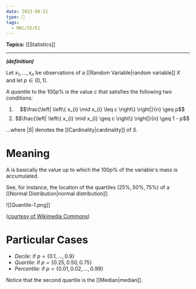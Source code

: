 ```yaml
---
date: 2023-08-21
type: 🧠
tags:
  - MAC/S5/E1
---
```


**Topics:** [[Statistics]]

---

_**(definition)**_

Let $x_{1}, \dots, x_{n}$ be observations of a [[Random Variable|random variable]] $X$ and let $p \in (0, 1)$.

A _quantile_ to the $100p\%$ is the value _c_ that satisfies the following two conditions:

1. $$\frac{\left| \left\{ x_{i} \mid x_{i} \leq c \right\} \right|}{n} \geq p$$
2. $$\frac{\left| \left\{ x_{i} \mid x_{i} \geq c \right\} \right|}{n} \geq 1 - p$$

…where $|S|$ denotes the [[Cardinality|cardinality]] of $S$.

# Meaning

A is basically the value up to which the $100p\%$ of the variable's mass is accumulated.

See, for instance, the location of the quartiles ($25\%, 50\%, 75\%$) of a [[Normal Distribution|normal distribution]]:

![[Quantile-1.png]]

([courtesy of Wikimedia Commons](https://commons.wikimedia.org/wiki/File:Iqr_with_quantile.png))

# Particular Cases

- _Decile_: if $p = \left\{ 0.1, \dots, 0.9 \right\}$
- _Quartile_: if $p = \left\{ 0.25, 0.50, 0.75 \right\}$
- _Percentile_: if $p = \left\{ 0.01, 0.02, \dots, 0.99 \right\}$

Notice that the second quartile is the [[Median|median]].
